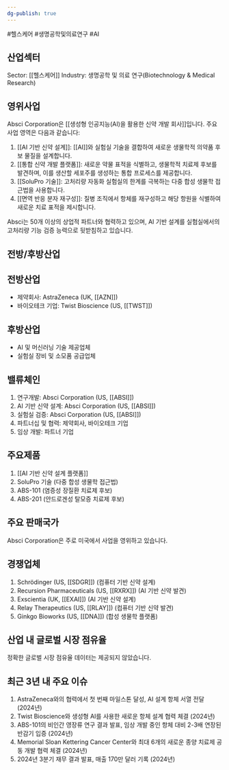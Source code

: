 ```yaml
---
dg-publish: true
---
```

#헬스케어 #생명공학및의료연구 #AI 

## 산업섹터

Sector: [[헬스케어]]
Industry: 생명공학 및 의료 연구(Biotechnology & Medical Research)

## 영위사업

Absci Corporation은 [[생성형 인공지능(AI)을 활용한 신약 개발 회사]]입니다. 주요 사업 영역은 다음과 같습니다:

1. [[AI 기반 신약 설계]]: [[AI]]와 실험실 기술을 결합하여 새로운 생물학적 의약품 후보 물질을 설계합니다.
2. [[통합 신약 개발 플랫폼]]: 새로운 약물 표적을 식별하고, 생물학적 치료제 후보를 발견하며, 이를 생산할 세포주를 생성하는 통합 프로세스를 제공합니다.
3. [[SoluPro 기술]]: 고처리량 자동화 실험실의 한계를 극복하는 다중 합성 생물학 접근법을 사용합니다.
4. [[면역 반응 분자 재구성]]: 질병 조직에서 항체를 재구성하고 해당 항원을 식별하여 새로운 치료 표적을 제시합니다.

Absci는 50개 이상의 상업적 파트너와 협력하고 있으며, AI 기반 설계를 실험실에서의 고처리량 기능 검증 능력으로 뒷받침하고 있습니다.

## 전방/후방산업

## 전방산업

- 제약회사: AstraZeneca (UK, [[AZN]])
- 바이오테크 기업: Twist Bioscience (US, [[TWST]])

## 후방산업

- AI 및 머신러닝 기술 제공업체
- 실험실 장비 및 소모품 공급업체

## 밸류체인

1. 연구개발: Absci Corporation (US, [[ABSI]])
2. AI 기반 신약 설계: Absci Corporation (US, [[ABSI]])
3. 실험실 검증: Absci Corporation (US, [[ABSI]])
4. 파트너십 및 협력: 제약회사, 바이오테크 기업
5. 임상 개발: 파트너 기업

## 주요제품

1. [[AI 기반 신약 설계 플랫폼]]
2. SoluPro 기술 (다중 합성 생물학 접근법)
3. ABS-101 (염증성 장질환 치료제 후보)
4. ABS-201 (안드로겐성 탈모증 치료제 후보)

## 주요 판매국가

Absci Corporation은 주로 미국에서 사업을 영위하고 있습니다.

## 경쟁업체

1. Schrödinger (US, [[SDGR]]) (컴퓨터 기반 신약 설계)
2. Recursion Pharmaceuticals (US, [[RXRX]]) (AI 기반 신약 발견)
3. Exscientia (UK, [[EXAI]]) (AI 기반 신약 설계)
4. Relay Therapeutics (US, [[RLAY]]) (컴퓨터 기반 신약 발견)
5. Ginkgo Bioworks (US, [[DNA]]) (합성 생물학 플랫폼)

## 산업 내 글로벌 시장 점유율

정확한 글로벌 시장 점유율 데이터는 제공되지 않았습니다.

## 최근 3년 내 주요 이슈

1. AstraZeneca와의 협력에서 첫 번째 마일스톤 달성, AI 설계 항체 서열 전달 (2024년)
2. Twist Bioscience와 생성형 AI를 사용한 새로운 항체 설계 협력 체결 (2024년)
3. ABS-101의 비인간 영장류 연구 결과 발표, 임상 개발 중인 항체 대비 2-3배 연장된 반감기 입증 (2024년)
4. Memorial Sloan Kettering Cancer Center와 최대 6개의 새로운 종양 치료제 공동 개발 협력 체결 (2024년)
5. 2024년 3분기 재무 결과 발표, 매출 170만 달러 기록 (2024년)